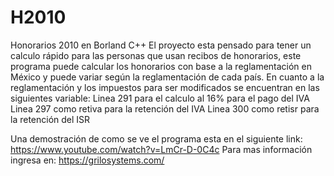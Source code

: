 # H2010
Honorarios 2010 en Borland C++
El proyecto esta pensado para tener un calculo rápido para las personas que usan recibos de honorarios, este programa puede calcular los honorarios con base
a la reglamentación en México y puede variar según la reglamentación de cada país. En cuanto a la reglamentación y los impuestos para ser modificados se 
encuentran en las siguientes variable:
Linea 291 para el calculo al 16% para el pago del IVA
Linea 297 como retiva para la retención del IVA
Linea 300 como retisr para la retención del ISR

Una demostración de como se ve el programa esta en el siguiente link: https://www.youtube.com/watch?v=LmCr-D-0C4c
Para mas información ingresa en: https://grilosystems.com/
